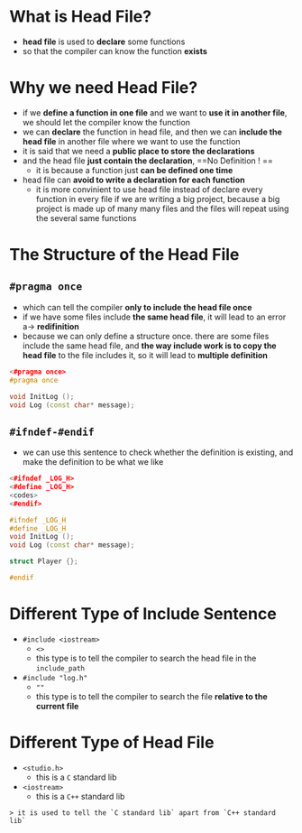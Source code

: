 # What is Head File?
- **head file** is used to **declare** some functions
- so that the compiler can know the function **exists**
# Why we need Head File?
- if we **define a function in one file** and we want to **use it in another file**, we should let the compiler know the function
- we can **declare** the function in head file, and then we can **include the head file** in another file where we want to use the function
- it is said that we need a **public place to store the declarations**
- and the head file **just contain the declaration**, ==No Definition ! ==
	- it is because a function just **can be defined one time**
- head file can **avoid to write a declaration for each function**
	- it is more convinient to use head file instead of declare every function in every file if we are writing a big project, because a big project is made up of many many files and the files will repeat using the several same functions
# The Structure of the Head File
## `#pragma once`

- which can tell the compiler **only to include the head file once**
- if we have some files include **the same head file**, it will lead to an error a-> **redifinition**
- because we can only define a structure once. there are some files include the same head file, and **the way include work is to copy the head file** to the file includes it, so it will lead to **multiple definition**
```Cpp
<#pragma once>
#pragma once

void InitLog ();
void Log (const char* message);

```
## `#ifndef-#endif`

- we can use this sentence to check whether the definition is existing, and make the definition to be what we like
```Cpp
<#ifndef _LOG_H>
<#define _LOG_H>
<codes>
<#endif>

#ifndef _LOG_H
#define _LOG_H
void InitLog ();
void Log (const char* message);

struct Player {};

#endif
```

# Different Type of Include Sentence
- `#include <iostream>`
	- `<>`
	- this type is to tell the compiler to search the head file in the `include_path`
- `#include "log.h"`
	- `""`
	- this type is to tell the compiler to search the file **relative to the current file**

# Different Type of Head File
- `<studio.h>`
	- this is a `C` standard lib
- `<iostream>`
	- this is a `C++` standard lib
```ad-tip
> it is used to tell the `C standard lib` apart from `C++ standard lib`
```

